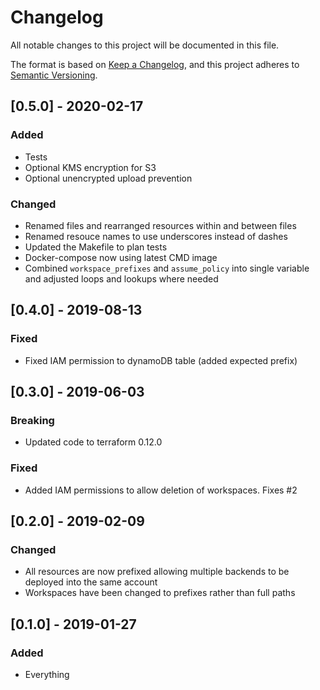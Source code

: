 # Changelog
All notable changes to this project will be documented in this file.

The format is based on [Keep a Changelog](https://keepachangelog.com/en/1.0.0/),
and this project adheres to [Semantic Versioning](https://semver.org/spec/v2.0.0.html).

## [0.5.0] - 2020-02-17
### Added
- Tests
- Optional KMS encryption for S3
- Optional unencrypted upload prevention

### Changed
- Renamed files and rearranged resources within and between files
- Renamed resouce names to use underscores instead of dashes
- Updated the Makefile to plan tests
- Docker-compose now using latest CMD image
- Combined `workspace_prefixes` and `assume_policy` into single variable and adjusted loops and lookups where needed

## [0.4.0] - 2019-08-13
### Fixed
- Fixed IAM permission to dynamoDB table (added expected prefix)

## [0.3.0] - 2019-06-03
### Breaking
- Updated code to terraform 0.12.0

### Fixed
- Added IAM permissions to allow deletion of workspaces. Fixes #2

## [0.2.0] - 2019-02-09
### Changed
- All resources are now prefixed allowing multiple backends to be deployed into the same account
- Workspaces have been changed to prefixes rather than full paths

## [0.1.0] - 2019-01-27
### Added
- Everything
